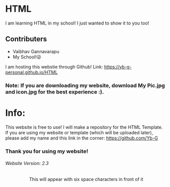 # HTML
I am learning HTML in my school! I just wanted to show it to you too!
## Contributers
* Vaibhav Gannavarapu
* My School!😜

I am hosting this webstie through Github! Link: https://yb-g-personal.github.io/HTML
### Note: If you are downloading my website, download My Pic.jpg and icon.jpg for the best experience :).

# Info:
This website is free to use! I will make a repository for the HTML Template. If you are using my website or template (which will be uploaded later), please add my name and this link in the corner: https://github.com/Yb-G

### Thank you for using my website!

######  Website Version: 2.3

&nbsp;&nbsp;&nbsp;&nbsp;&nbsp;&nbsp;&nbsp;&nbsp;&nbsp;&nbsp;&nbsp;&nbsp;&nbsp;&nbsp;&nbsp;&nbsp;&nbsp;&nbsp;&nbsp;This will appear with six space characters in front of it
